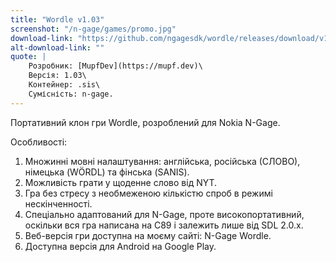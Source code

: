 ```yaml
---
title: "Wordle v1.03"
screenshot: "/n-gage/games/promo.jpg"
download-link: "https://github.com/ngagesdk/wordle/releases/download/v1.03/ngage-wordle-v1.03.sis"
alt-download-link: ""
quote: |
    Розробник: [MupfDev](https://mupf.dev)\
    Версія: 1.03\
    Контейнер: .sis\
    Сумісність: n-gage.
---
```


Портативний клон гри Wordle, розроблений для Nokia N-Gage.

Особливості:

1. Множинні мовні налаштування: англійська, російська (СЛОВО), німецька (WÖRDL) та фінська (SANIS).
2. Можливість грати у щоденне слово від NYT.
3. Гра без стресу з необмеженою кількістю спроб в режимі нескінченності.
4. Спеціально адаптований для N-Gage, проте високопортативний, оскільки вся гра написана на C89 і залежить лише від SDL 2.0.x.
5. Веб-версія гри доступна на моєму сайті: N-Gage Wordle.
6. Доступна версія для Android на Google Play.